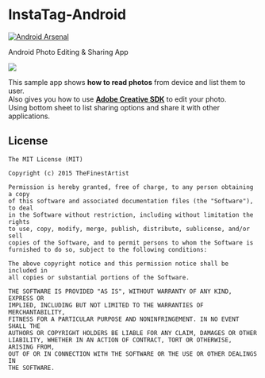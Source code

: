 # InstaTag-Android

[![Android Arsenal](https://img.shields.io/badge/Android%20Arsenal-InstaTag-brightgreen.svg?style=flat)](http://android-arsenal.com/details/3/3216)

Android Photo Editing &amp; Sharing App

<img src="https://github.com/TheFinestArtist/InstaTag/blob/master/art/instatag_a_400.png">

This sample app shows **how to read photos** from device and list them to user.  
Also gives you how to use **[Adobe Creative SDK](https://creativesdk.adobe.com/)** to edit your photo.  
Using bottom sheet to list sharing options and share it with other applications.


## License
```
The MIT License (MIT)

Copyright (c) 2015 TheFinestArtist

Permission is hereby granted, free of charge, to any person obtaining a copy
of this software and associated documentation files (the "Software"), to deal
in the Software without restriction, including without limitation the rights
to use, copy, modify, merge, publish, distribute, sublicense, and/or sell
copies of the Software, and to permit persons to whom the Software is
furnished to do so, subject to the following conditions:

The above copyright notice and this permission notice shall be included in
all copies or substantial portions of the Software.

THE SOFTWARE IS PROVIDED "AS IS", WITHOUT WARRANTY OF ANY KIND, EXPRESS OR
IMPLIED, INCLUDING BUT NOT LIMITED TO THE WARRANTIES OF MERCHANTABILITY,
FITNESS FOR A PARTICULAR PURPOSE AND NONINFRINGEMENT. IN NO EVENT SHALL THE
AUTHORS OR COPYRIGHT HOLDERS BE LIABLE FOR ANY CLAIM, DAMAGES OR OTHER
LIABILITY, WHETHER IN AN ACTION OF CONTRACT, TORT OR OTHERWISE, ARISING FROM,
OUT OF OR IN CONNECTION WITH THE SOFTWARE OR THE USE OR OTHER DEALINGS IN
THE SOFTWARE.
```
